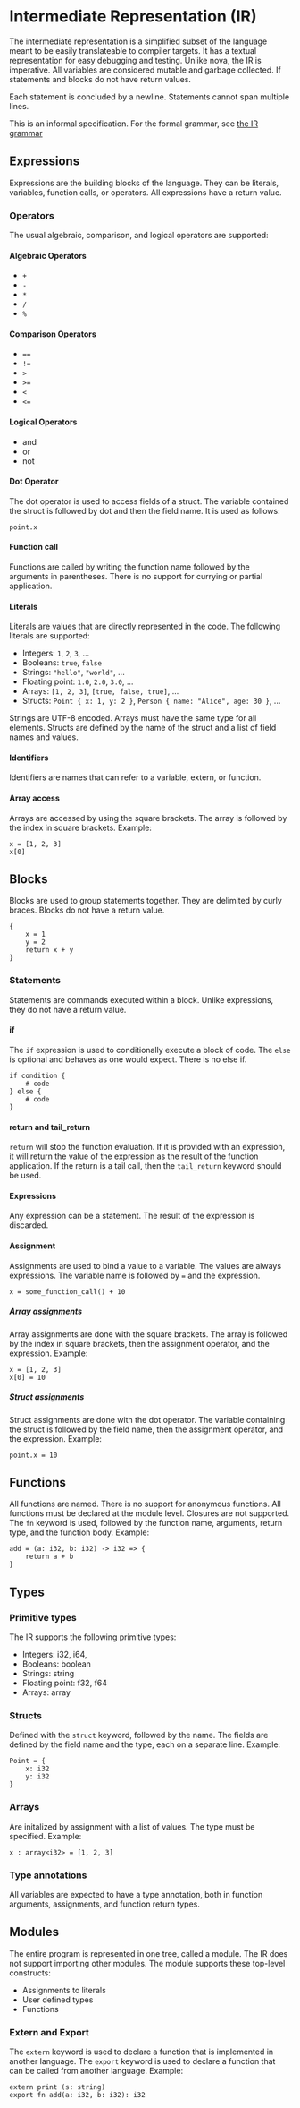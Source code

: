 # Intermediate Representation (IR)

The intermediate representation is a simplified subset of the language meant to be easily translateable to compiler targets. It has a textual representation for easy debugging and testing. 
Unlike nova, the IR is imperative. All variables are considered mutable and garbage collected. If statements and blocks do not have return values.

Each statement is concluded by a newline. Statements cannot span multiple lines.

This is an informal specification. For the formal grammar, see [the IR grammar](../ir/grammar.lalrpop)

## Expressions

Expressions are the building blocks of the language. They can be literals, variables, function calls, or operators. All expressions have a return value.

### Operators

The usual algebraic, comparison, and logical operators are supported:

#### Algebraic Operators

* `+`
* `-`
* `*`
* `/`
* `%`

#### Comparison Operators

* `==`
* `!=`
* `>`
* `>=`
* `<`
* `<=`

#### Logical Operators

* and
* or
* not

#### Dot Operator

The dot operator is used to access fields of a struct. The variable contained the struct is followed by dot and then the field name. It is used as follows:

```
point.x
```

#### Function call 

Functions are called by writing the function name followed by the arguments in parentheses. There is no support for currying or partial application.

#### Literals

Literals are values that are directly represented in the code. The following literals are supported:

* Integers: `1`, `2`, `3`, ...
* Booleans: `true`, `false`
* Strings: `"hello"`, `"world"`, ...
* Floating point: `1.0`, `2.0`, `3.0`, ...
* Arrays: `[1, 2, 3]`, `[true, false, true]`, ...
* Structs: `Point { x: 1, y: 2 }`, `Person { name: "Alice", age: 30 }`, ...

Strings are UTF-8 encoded. Arrays must have the same type for all elements. Structs are defined by the name of the struct and a list of field names and values.

#### Identifiers 

Identifiers are names that can refer to a variable, extern, or function.

#### Array access

Arrays are accessed by using the square brackets. The array is followed by the index in square brackets. Example:

```
x = [1, 2, 3]
x[0]
```

## Blocks

Blocks are used to group statements together. They are delimited by curly braces. Blocks do not have a return value.

```
{
    x = 1
    y = 2
    return x + y
}
```

### Statements

Statements are commands executed within a block. Unlike expressions, they do not have a return value.

#### if

The `if` expression is used to conditionally execute a block of code. The `else` is optional and behaves as one would expect. There is no else if.

```
if condition {
    # code
} else {
    # code
}
```

#### return and tail_return

`return` will stop the function evaluation. If it is provided with an expression, it will return the value of the expression as the result of the function application. If the return is a tail call, then the `tail_return` keyword should be used.

#### Expressions

Any expression can be a statement. The result of the expression is discarded.

#### Assignment

Assignments are used to bind a value to a variable. The values are always expressions. The variable name is followed by `=` and the expression.

```
x = some_function_call() + 10
```

##### Array assignments

Array assignments are done with the square brackets. The array is followed by the index in square brackets, then the assignment operator, and the expression. Example:

```
x = [1, 2, 3]
x[0] = 10
```

##### Struct assignments

Struct assignments are done with the dot operator. The variable containing the struct is followed by the field name, then the assignment operator, and the expression. Example:

```
point.x = 10
```

## Functions

All functions are named. There is no support for anonymous functions. All functions must be declared at the module level. Closures are not supported.
The `fn` keyword is used, followed by the function name, arguments, return type, and the function body. Example:

```
add = (a: i32, b: i32) -> i32 => {
    return a + b
}
```

## Types

### Primitive types

The IR supports the following primitive types:

* Integers: i32, i64,  
* Booleans: boolean
* Strings: string
* Floating point: f32, f64
* Arrays: array<T>

### Structs

Defined with the `struct` keyword, followed by the name. The fields are defined by the field name and the type, each on a separate line. Example:

```
Point = {
    x: i32
    y: i32
}
```

### Arrays

Are initalized by assignment with a list of values. The type must be specified. Example:

```
x : array<i32> = [1, 2, 3]
```

### Type annotations

All variables are expected to have a type annotation, both in function arguments, assignments, and function return types.

## Modules

The entire program is represented in one tree, called a module. The IR does not support importing other modules. The module supports these top-level constructs:

* Assignments to literals
* User defined types
* Functions

### Extern and Export 

The `extern` keyword is used to declare a function that is implemented in another language. The `export` keyword is used to declare a function that can be called from another language. Example:

```
extern print (s: string)
export fn add(a: i32, b: i32): i32
```
